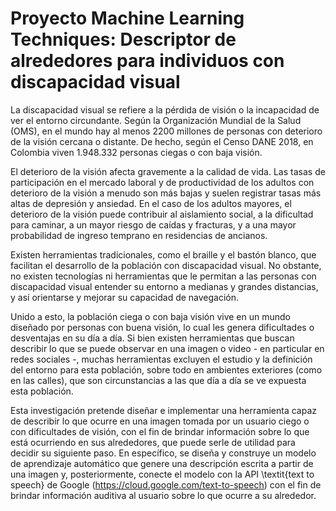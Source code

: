 # Proyecto Machine Learning Techniques: Descriptor de alrededores para individuos con discapacidad visual

La discapacidad visual se refiere a la pérdida de visión o la incapacidad de ver el entorno circundante. Según la Organización Mundial de la Salud (OMS), en el mundo hay al menos 2200 millones de personas con deterioro de la visión cercana o distante. De hecho, según el Censo DANE 2018, en Colombia viven 1.948.332 personas ciegas o con baja visión. 

El deterioro de la visión afecta gravemente a la calidad de vida. Las tasas de participación en el mercado laboral y de productividad de los adultos con deterioro de la visión a menudo son más bajas y suelen registrar tasas más altas de depresión y ansiedad. En el caso de los adultos mayores, el deterioro de la visión puede contribuir al aislamiento social, a la dificultad para caminar, a un mayor riesgo de caídas y fracturas, y a una mayor probabilidad de ingreso temprano en residencias de ancianos. 

Existen herramientas tradicionales, como el braille y el bastón blanco, que facilitan el desarrollo de la población con discapacidad visual. No obstante, no existen tecnologías ni herramientas que le permitan a las personas con discapacidad visual entender su entorno a medianas y grandes distancias, y así orientarse y mejorar su capacidad de navegación.

Unido a esto, la población ciega o con baja visión vive en un mundo diseñado por personas con buena visión, lo cual les genera dificultades o desventajas en su día a día. Si bien existen herramientas que buscan describir lo que se puede observar en una imagen o video - en particular en redes sociales -, muchas herramientas excluyen el estudio y la definición del entorno para esta población, sobre todo en ambientes exteriores (como en las calles), que son circunstancias a las que día a día se ve expuesta esta población.

Esta investigación pretende diseñar e implementar una herramienta capaz de describir lo que ocurre en una imagen tomada por un usuario ciego o con dificultades de visión, con el fin de brindar información sobre lo que está ocurriendo en sus alrededores, que puede serle de utilidad para decidir su siguiente paso. En específico, se diseña y construye un modelo de aprendizaje automático que genere una descripción escrita a partir de una imagen y, posteriormente, conecte el modelo con la API \textit{text to speech} de Google (https://cloud.google.com/text-to-speech) con el fin de brindar información auditiva al usuario sobre lo que ocurre a su alrededor.
